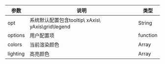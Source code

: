 |参数|说明|类型|
|----|----|----|
|opt|系统默认配置包含tooltip\ xAxis\ yAxis\grid\legend|String|
|options|用户配置项|function|
|colors|当前渲染颜色|Array|
|lighting|高亮颜色|Array|
